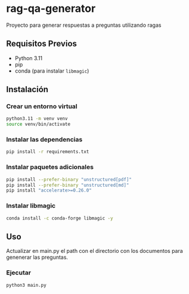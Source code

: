 # rag-qa-generator

Proyecto para generar respuestas a preguntas utilizando ragas

## Requisitos Previos

- Python 3.11
- pip
- conda (para instalar `libmagic`)

## Instalación

### Crear un entorno virtual

```bash
python3.11 -m venv venv
source venv/bin/activate
```

### Instalar las dependencias
```bash
pip install -r requirements.txt
```

### Instalar paquetes adicionales
```bash
pip install --prefer-binary "unstructured[pdf]"
pip install --prefer-binary "unstructured[md]"
pip install "accelerate>=0.26.0"
```

### Instalar libmagic
```bash
conda install -c conda-forge libmagic -y
```

## Uso

Actualizar en main.py el path con el directorio con los documentos para genenerar las preguntas.

### Ejecutar
```bash
python3 main.py
```